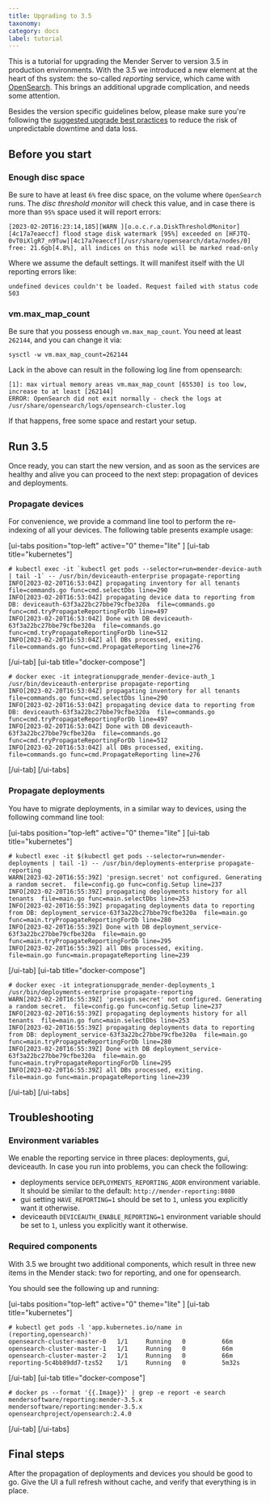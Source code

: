 ```yaml
---
title: Upgrading to 3.5
taxonomy:
category: docs
label: tutorial
---
```


This is a tutorial for upgrading the Mender Server to version 3.5 in production environments.
With the 3.5 we introduced a new element at the heart of ths system:
the so-called _reporting_ service, which came with [OpenSearch](https://opensearch.org/).
This brings an additional upgrade complication, and needs some attention.

Besides the version specific guidelines below, please make sure you're following
the [suggested upgrade best practices](../docs.md) to reduce the risk
of unpredictable downtime and data loss.

## Before you start

### Enough disc space

Be sure to have at least `6%` free disc space, on the volume where `OpenSearch` runs.
The _disc threshold monitor_ will check this value, and in case there is more than `95%`
space used it will report errors:

```shell
[2023-02-20T16:23:14,185][WARN ][o.o.c.r.a.DiskThresholdMonitor] [4c17a7eaeccf] flood stage disk watermark [95%] exceeded on [HFJTQ-0vT0iXlgR7_n9Tuw][4c17a7eaeccf][/usr/share/opensearch/data/nodes/0] free: 21.6gb[4.8%], all indices on this node will be marked read-only
```

Where we assume the default settings. It will manifest itself with the UI reporting errors like:

```
undefined devices couldn't be loaded. Request failed with status code 503
```

### vm.max_map_count

Be sure that you possess enough `vm.max_map_count`. You need at least `262144`, and you can
change it via:

```shell
sysctl -w vm.max_map_count=262144
```

Lack in the above can result in the following log line from opensearch:

```shell
[1]: max virtual memory areas vm.max_map_count [65530] is too low, increase to at least [262144]
ERROR: OpenSearch did not exit normally - check the logs at /usr/share/opensearch/logs/opensearch-cluster.log
```

If that happens, free some space and restart your setup.

## Run 3.5

Once ready, you can start the new version, and as soon as the services are healthy
and alive you can proceed to the next step: propagation of devices and deployments.

### Propagate devices

For convenience, we provide a command line tool to perform the re-indexing of all your devices.
The following table presents example usage:

[ui-tabs position="top-left" active="0" theme="lite" ]
[ui-tab title="kubernetes"]
<!--AUTOMATION: ignore -->
    # kubectl exec -it `kubectl get pods --selector=run=mender-device-auth | tail -1` -- /usr/bin/deviceauth-enterprise propagate-reporting
    INFO[2023-02-20T16:53:04Z] propagating inventory for all tenants         file=commands.go func=cmd.selectDbs line=290
    INFO[2023-02-20T16:53:04Z] propagating device data to reporting from DB: deviceauth-63f3a22bc27bbe79cfbe320a  file=commands.go func=cmd.tryPropagateReportingForDb line=497
    INFO[2023-02-20T16:53:04Z] Done with DB deviceauth-63f3a22bc27bbe79cfbe320a  file=commands.go func=cmd.tryPropagateReportingForDb line=512
    INFO[2023-02-20T16:53:04Z] all DBs processed, exiting.                   file=commands.go func=cmd.PropagateReporting line=276
[/ui-tab]
[ui-tab title="docker-compose"]
<!--AUTOMATION: ignore -->
    # docker exec -it integrationupgrade_mender-device-auth_1 /usr/bin/deviceauth-enterprise propagate-reporting
    INFO[2023-02-20T16:53:04Z] propagating inventory for all tenants         file=commands.go func=cmd.selectDbs line=290
    INFO[2023-02-20T16:53:04Z] propagating device data to reporting from DB: deviceauth-63f3a22bc27bbe79cfbe320a  file=commands.go func=cmd.tryPropagateReportingForDb line=497
    INFO[2023-02-20T16:53:04Z] Done with DB deviceauth-63f3a22bc27bbe79cfbe320a  file=commands.go func=cmd.tryPropagateReportingForDb line=512
    INFO[2023-02-20T16:53:04Z] all DBs processed, exiting.                   file=commands.go func=cmd.PropagateReporting line=276
[/ui-tab]
[/ui-tabs]

### Propagate deployments

You have to migrate deployments, in a similar way to devices, using the following command line
tool:

[ui-tabs position="top-left" active="0" theme="lite" ]
[ui-tab title="kubernetes"]
<!--AUTOMATION: ignore -->
```
# kubectl exec -it $(kubectl get pods --selector=run=mender-deployments | tail -1) -- /usr/bin/deployments-enterprise propagate-reporting
WARN[2023-02-20T16:55:39Z] 'presign.secret' not configured. Generating a random secret.  file=config.go func=config.Setup line=237
INFO[2023-02-20T16:55:39Z] propagating deployments history for all tenants  file=main.go func=main.selectDbs line=253
INFO[2023-02-20T16:55:39Z] propagating deployments data to reporting from DB: deployment_service-63f3a22bc27bbe79cfbe320a  file=main.go func=main.tryPropagateReportingForDb line=280
INFO[2023-02-20T16:55:39Z] Done with DB deployment_service-63f3a22bc27bbe79cfbe320a  file=main.go func=main.tryPropagateReportingForDb line=295
INFO[2023-02-20T16:55:39Z] all DBs processed, exiting.                   file=main.go func=main.propagateReporting line=239
```
[/ui-tab]
[ui-tab title="docker-compose"]
<!--AUTOMATION: ignore -->
```
# docker exec -it integrationupgrade_mender-deployments_1 /usr/bin/deployments-enterprise propagate-reporting
WARN[2023-02-20T16:55:39Z] 'presign.secret' not configured. Generating a random secret.  file=config.go func=config.Setup line=237
INFO[2023-02-20T16:55:39Z] propagating deployments history for all tenants  file=main.go func=main.selectDbs line=253
INFO[2023-02-20T16:55:39Z] propagating deployments data to reporting from DB: deployment_service-63f3a22bc27bbe79cfbe320a  file=main.go func=main.tryPropagateReportingForDb line=280
INFO[2023-02-20T16:55:39Z] Done with DB deployment_service-63f3a22bc27bbe79cfbe320a  file=main.go func=main.tryPropagateReportingForDb line=295
INFO[2023-02-20T16:55:39Z] all DBs processed, exiting.                   file=main.go func=main.propagateReporting line=239
```
[/ui-tab]
[/ui-tabs]

## Troubleshooting

### Environment variables

We enable the reporting service in three places: deployments, gui, deviceauth.
In case you run into problems, you can check the following:

* deployments service `DEPLOYMENTS_REPORTING_ADDR` environment variable.
 It should be similar to the default: `http://mender-reporting:8080`
* gui setting `HAVE_REPORTING=1` should be set to `1`, unless you explicitly
 want it otherwise.
* deviceauth `DEVICEAUTH_ENABLE_REPORTING=1` environment variable 
 should be set to `1`, unless you explicitly want it otherwise.

### Required components

With 3.5 we brought two additional components, which result in three
new items in the Mender stack: two for reporting, and one for opensearch.

You should see the following up and running:


[ui-tabs position="top-left" active="0" theme="lite" ]
[ui-tab title="kubernetes"]
<!--AUTOMATION: ignore -->
<!--AUTOVERSION: "opensearch-cluster-%"/ignore-->
```
# kubectl get pods -l 'app.kubernetes.io/name in (reporting,opensearch)'
opensearch-cluster-master-0   1/1     Running   0          66m
opensearch-cluster-master-1   1/1     Running   0          66m
opensearch-cluster-master-2   1/1     Running   0          66m
reporting-5c4bb89dd7-tzs52    1/1     Running   0          5m32s
```
[/ui-tab]
[ui-tab title="docker-compose"]
<!--AUTOMATION: ignore -->
<!--AUTOVERSION: "mendersoftware/reporting:mender-%"/ignore "mendersoftware/reporting:mender-%"/ignore "opensearchproject/opensearch:%"/ignore-->
```
# docker ps --format '{{.Image}}' | grep -e report -e search
mendersoftware/reporting:mender-3.5.x
mendersoftware/reporting:mender-3.5.x
opensearchproject/opensearch:2.4.0
```
[/ui-tab]
[/ui-tabs]

## Final steps

After the propagation of deployments and devices you should be good to go.
Give the UI a full refresh without cache, and verify that everything is in place.
